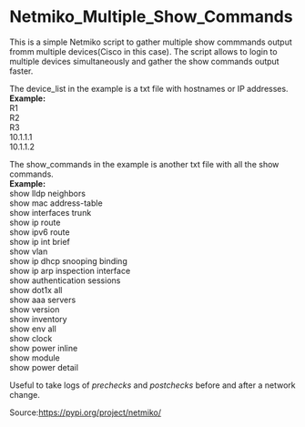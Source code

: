 # Netmiko_Multiple_Show_Commands

This is a simple Netmiko script to gather multiple show commmands output fromm multiple devices(Cisco in this case). The script allows to login to multiple devices simultaneously and gather the show commands output faster.

The device_list in the example is a txt file with hostnames or IP addresses.\
**Example:**\
R1\
R2\
R3\
10.1.1.1\
10.1.1.2


The show_commands in the example is another txt file with all the show commands. \
**Example:**\
show lldp neighbors\
show mac address-table\
show interfaces trunk\
show ip route\
show ipv6 route\
show ip int brief\
show vlan\
show ip dhcp snooping binding\
show ip arp inspection interface\
show authentication sessions\
show dot1x all\
show aaa servers\
show version\
show inventory\
show env all\
show clock\
show power inline\
show module\
show power detail


Useful to take logs of *prechecks* and *postchecks* before and after a network change.

Source:https://pypi.org/project/netmiko/
